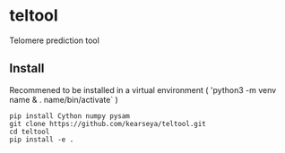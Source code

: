 # teltool

Telomere prediction tool

## Install

Recommened to be installed in a virtual environment (
'python3 -m venv name & . name/bin/activate`
)

```
pip install Cython numpy pysam
git clone https://github.com/kearseya/teltool.git
cd teltool
pip install -e .
```
